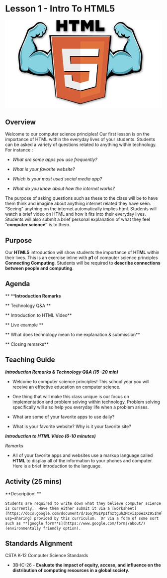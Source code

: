 # **Lesson 1 - Intro To HTML5**

![image alt text](image_0.jpg)

## **Overview**

Welcome to our computer science principles!  Our first lesson is on the importance of HTML within the everyday lives of your students.  Students can be asked a variety of questions related to anything within technology.  For instance :

* *What are some apps you use frequently?*

* *What is your favorite website?*

* *Which is your most used social media app?*

* *What do you know about how the internet works?*

The purpose of asking questions such as these to the class will be to have them think and imagine about anything internet related they have seen.  "Seeing" anything on the internet automatically implies html.  Students will watch a brief video on HTML and how it fits into their everyday lives.  Students will also submit a brief personal explanation of what they feel “**computer science”** is to them.  

## **Purpose**

Our **HTML5** introduction will show students the importance of **HTML** within their lives.  This is an exercise inline with **p1** of computer science principles **Connecting Computing**.  Students will be required to **describe connections between people and computing**.  

## **Agenda**

**	****Introduction Remarks**

**	Technology Q&A **

**	Introduction to HTML Video**

**	Live example **

**	What does technology mean to me explanation &  submission**

**	Closing remarks**

## **Teaching Guide**

**_Introduction Remarks & Technology Q&A (15 -20 min)_**

* Welcome to computer science principles!  This school year you will receive an effective education on computer science. 

*  One thing that will make this class unique is our focus on implementation and problem solving within technology.  Problem solving specifically will also help you everyday life when a problem arises.  

* What are some of your favorite apps to use daily? 

* What is your favorite website?  Why is it your favorite site?

**_Introduction to HTML Video (6-10 minutes)_**

*Remarks*

* All of your favorite apps and websites use a markup language called **HTML** to display all of the information to your phones and computer. Here is a brief introduction to the language.  

## **Activity (25 mins)**

**Description: **

	Students are required to write down what they believe computer science is currently.  Have them either submit it via a [worksheet](https://docs.google.com/document/d/1GGjMSIPp1fnztguhZMcviIpSeIXz951hWlKoUtJAayQ/edit?usp=sharing) provided by this curriculum.  Or via a form of some sort such as **[google form**s](https://www.google.com/forms/about/) (environmentally friendly option).   

## **Standards Alignment**

CSTA K-12 Computer Science Standards 

* 3B-IC-26 - **Evaluate the impact of equity, access, and influence on the distribution of computing resources in a global society.**

